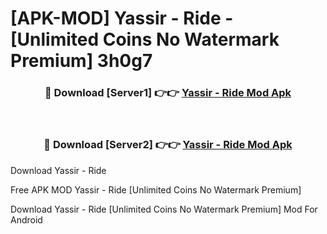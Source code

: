 # [APK-MOD] Yassir - Ride - [Unlimited Coins No Watermark Premium] 3h0g7



<div align="center">
<h3>🔴 Download [Server1] 👉👉 <a href="https://momento.my/?title=Yassir_-_Ride">Yassir - Ride Mod Apk</a></h3><br>

<h3>🔴 Download [Server2] 👉👉 <a href="https://momento.my/?title=Yassir_-_Ride">Yassir - Ride Mod Apk</a></h3>
</div>



Download Yassir - Ride 

Free APK MOD Yassir - Ride [Unlimited Coins No Watermark Premium]

Download Yassir - Ride [Unlimited Coins No Watermark Premium] Mod For Android

